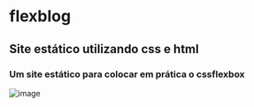 # flexblog
## Site estático utilizando css e html
### Um site estático para colocar em prática o cssflexbox
![image](https://user-images.githubusercontent.com/69086171/113487786-6247b480-9490-11eb-8fa5-05f55046093c.png)
